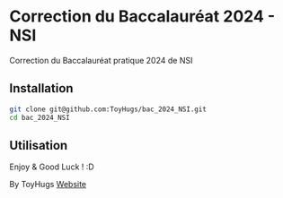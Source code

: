 # Correction du Baccalauréat 2024 - NSI
Correction du Baccalauréat pratique 2024 de NSI

## Installation
```bash
git clone git@github.com:ToyHugs/bac_2024_NSI.git
cd bac_2024_NSI
```

## Utilisation

Enjoy & Good Luck ! :D

By ToyHugs
[Website](https://toyhugs.fr)

